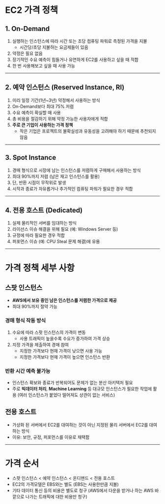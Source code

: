 
# EC2 가격 정책

## 1. On-Demand
1. 실행하는 인스턴스에 따라 시간 또는 초당 컴퓨팅 파워로 측정된 가격을 지불  
   - 시간당/초당 지불하는 요금제들이 있음
2. 약정은 필요 없음
3. 장기적인 수요 예측이 힘들거나 유연하게 EC2를 사용하고 싶을 때 적합
4. 한 번 사용해보고 싶을 때 사용 가능

---

## 2. 예약 인스턴스 (Reserved Instance, RI)
1. 미리 일정 기간(1년~3년) 약정해서 사용하는 방식
2. On-Demand보다 최대 75% 저렴
3. 수요 예측이 확실할 때 사용
4. 총 비용을 절감하기 위해 약정 가능한 사용자에게 적합
5. **주로 큰 기업이 사용하는 가격 정책**  
   - 작은 기업은 프로젝트의 불확실성과 유동성을 고려해야 하기 때문에 추천되지 않음

---

## 3. Spot Instance
1. 경매 형식으로 시장에 남는 인스턴스를 저렴하게 구매해서 사용하는 방식
2. 최대 90%까지 저렴 (남은 재고 인스턴스를 활용)
3. 단, 반환 시점이 무작위로 발생
4. 시작과 종료가 자유롭거나 추가적인 컴퓨팅 파워가 필요한 경우 적합

---

## 4. 전용 호스트 (Dedicated)
1. 실제 물리적인 서버를 임대하는 방식
2. 라이선스 이슈 해결을 위해 필요 (예: Windows Server 등)
3. 규정에 따라 필요한 경우 적합
4. 퍼포먼스 이슈 (예: CPU Steal 문제 해결)에 유용

---

# 가격 정책 세부 사항

## **스팟 인스턴스**
- **AWS에서 보유 중인 남은 인스턴스를 저렴한 가격으로 제공**
- 최대 90%까지 절약 가능

### 경매 형식 작동 방식
1. 수요에 따라 스팟 인스턴스의 가격이 변동  
   - 사용 트래픽이 높을수록 수요가 증가하여 가격 상승
2. 지정 가격을 제출하여 경매 참여  
   - 지정한 가격보다 현재 가격이 낮으면 사용 가능
   - 지정한 가격보다 현재 가격이 높으면 인스턴스 반환

### 반환 시간 예측 불가능
- 인스턴스 확보와 종료가 반복되어도 문제가 없는 분산 아키텍처 필요
- 주로 **빅데이터 처리**, **Machine Learning** 등 대규모 인스턴스가 필요한 작업에 활용 (여러 인스턴스가 붙었다 떨어져도 상관이 없는 서비스)

## **전용 호스트**
- 가상화 된 서버에서 EC2를 대여하는 것이 아닌 지정된 물리 서버에서 EC2를 대여하는 방식
- 이유: 보안, 규정, 퍼포먼스를 이유로 채택함

---

# 가격 순서
- 스팟 인스턴스 < 예약 인스턴스 < 온디맨드 < 전용 호스트
- EC2의 가격모델은 EBS와는 별도 (EBS는 사용한만큼 지불)
- 기타 데이터 통신 등의 비용은 별도로 청구 (AWS에서 다운을 받거나 하는 AWS 바깥으로 나가는 트래픽에 대한 비용만 청구)

